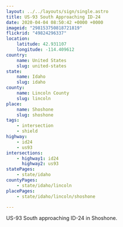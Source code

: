 ```yaml
---
layout: ../../layouts/sign/single.astro
title: US-93 South Approaching ID-24
date: 2020-04-04 08:50:42 +0000 +0000
imageid: "298153750818721819"
flickrid: "49824296337"
location:
    latitude: 42.931107
    longitude: -114.409612
country:
    name: United States
    slug: united-states
state:
    name: Idaho
    slug: idaho
county:
    name: Lincoln County
    slug: lincoln
place:
    name: Shoshone
    slug: shoshone
tags:
    - intersection
    - shield
highway:
    - id24
    - us93
intersections:
    - highway1: id24
      highway2: us93
statePages:
    - state/idaho
countyPages:
    - state/idaho/lincoln
placePages:
    - state/idaho/lincoln/shoshone

---
```

US-93 South approaching ID-24 in Shoshone.